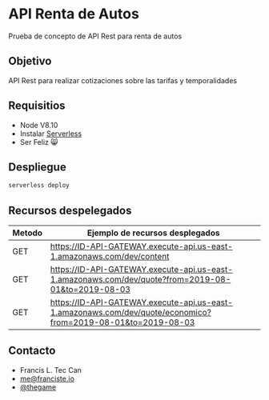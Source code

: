 # API Renta de Autos

Prueba de concepto de API Rest para renta de autos

## Objetivo

API Rest para realizar cotizaciones sobre las tarifas y temporalidades

## Requisitios

* Node V8.10
* Instalar [Serverless](https://serverless.com/)
* Ser Feliz 😸


## Despliegue

```bash
serverless deploy
```

## Recursos despelegados

Metodo | Ejemplo de recursos desplegados
------------ | -------------
GET | https://ID-API-GATEWAY.execute-api.us-east-1.amazonaws.com/dev/content
GET | https://ID-API-GATEWAY.execute-api.us-east-1.amazonaws.com/dev/quote?from=2019-08-01&to=2019-08-03
GET | https://ID-API-GATEWAY.execute-api.us-east-1.amazonaws.com/dev/quote/economico?from=2019-08-01&to=2019-08-03


## Contacto

* Francis L. Tec Can
* me@franciste.io
* [@thegame](https://www.twitter.com/thegame404)